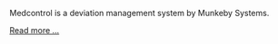 Medcontrol is a deviation management system by Munkeby Systems.

[Read more ...](https://code.google.com/p/oppna-program-medcontrol/wiki/Portletbeskrivning)